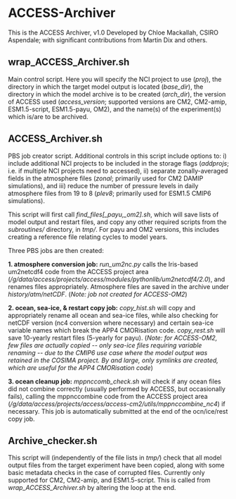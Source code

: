 # ACCESS-Archiver

This is the ACCESS Archiver, v1.0
Developed by Chloe Mackallah, CSIRO Aspendale; with significant contributions from Martin Dix and others.

## wrap_ACCESS_Archiver.sh

Main control script. Here you will specify the NCI project to use (*proj*), the directory in which the target model output is located (*base_dir*), the directory in which the model archive is to be created (*arch_dir*), the version of ACCESS used (*access_version*; supported versions are CM2, CM2-amip, ESM1.5-script, ESM1.5-payu, OM2), and the name(s) of the experiment(s) which is/are to be archived.

## ACCESS_Archiver.sh

PBS job creator script. Additional controls in this script include options to: i) include additional NCI projects to be included in the storage flags (*addprojs*; i.e. if multiple NCI projects need to accessed), ii) separate zonally-averaged fields in the atmosphere files (*zonal*; primarily used for CM2 DAMIP simulations), and iii) reduce the number of pressure levels in daily atmosphere files from 19 to 8 (*plev8*; primarily used for ESM1.5 CMIP6 simulations).

This script will first call *find_files[\_payu,\_om2].sh*, which will save lists of model output and restart files, and copy any other required scripts from the *subroutines/* directory, in *tmp/*. For payu and OM2 versions, this includes creating a reference file relating cycles to model years.

Three PBS jobs are then created:

**1. atmosphere conversion job:** *run_um2nc.py* calls the Iris-based um2netcdf4 code from the ACCESS project area (*/g/data/access/projects/access/modules/pythonlib/um2netcdf4/2.0*), and renames files appropriately. Atmosphere files are saved in the archive under *history/atm/netCDF*. (*Note: job not created for ACCESS-OM2*)

**2. ocean, sea-ice, & restart copy job:** *copy_hist.sh* will copy and appropriately rename all ocean and sea-ice files, while also checking for netCDF version (nc4 conversion where necessary) and certain sea-ice variable names which break the APP4 CMORisation code. *copy_rest.sh* will save 10-yearly restart files (5-yearly for payu). (*Note: for ACCESS-OM2, few files are actually copied -- only sea-ice files requiring variable renaming -- due to the CMIP6 use case where the model output was retained in the COSIMA project. By and large, only symlinks are created, which are useful for the APP4 CMORisation code*)

**3. ocean cleanup job:** *mppnccomb_check.sh* will check if any ocean files did not combine correctly (usually performed by ACCESS, but occasionally fails), calling the mppnccombine code from the ACCESS project area (*/g/data/access/projects/access/access-cm2/utils/mppnccombine_nc4*) if necessary. This job is automatically submitted at the end of the ocn/ice/rest copy job.

## Archive_checker.sh

This script will (independently of the file lists in *tmp/*) check that all model output files from the target experiment have been copied, along with some basic metadata checks in the case of corrupted files. Currently only supported for CM2, CM2-amip, and ESM1.5-script.
This is called from *wrap_ACCESS_Archiver.sh* by altering the loop at the end.


